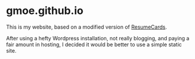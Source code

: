 # gmoe.github.io

This is my website, based on a modified version of [ResumeCards](https://github.com/ellekasai/resumecards).

After using a hefty Wordpress installation, not really blogging, and paying a
fair amount in hosting, I decided it would be better to use a simple static
site.
